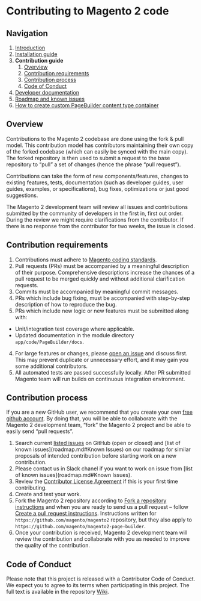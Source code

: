 # Contributing to Magento 2 code

## Navigation

1. [Introduction]
2. [Installation guide]
3. **Contribution guide**
    1. [Overview](#overview)
    1. [Contribution requirements](#contribution-requirements)
    1. [Contribution process](#contribution-process)
    1. [Code of Conduct](#code-of-conduct)
4. [Developer documentation]
5. [Roadmap and known issues]
6. [How to create custom PageBuilder content type container]

[Introduction]: README.md
[Contribution guide]: CONTRIBUTING.md
[Installation guide]: install.md
[Developer documentation]: developer-documentation.md
[Architecture overview]: architecture-overview.md
[BlueFoot to PageBuilder data migration]: bluefoot-data-migration.md
[Third-party content type migration]: new-content-type-example.md
[Iconography]: iconography.md
[Add image uploader to content type]: image-uploader.md
[Module integration]: module-integration.md
[Additional data configuration]: custom-configuration.md
[Content type configuration]: content-type-configuration.md
[How to add a new content type]: how-to-add-new-content-type.md
[Events]: events.md
[Bindings]: bindings.md
[Master format]: master-format.md
[Visual select]: visual-select.md
[Reuse product conditions in content types]: product-conditions.md
[Store component master format as widget directive]: widget-directive.md
[Use the block chooser UI component]: block-chooser-component.md
[Use the inline text editing component]: inline-editing-component.md
[Render a backend content type preview]: content-type-preview.md
[Custom Toolbar]: toolbar.md
[Full width page layouts]: full-width-page-layouts.md
[Add custom logic to content types]: add-custom-logic.md
[Roadmap and Known Issues]: roadmap.md
[How to create custom PageBuilder content type container]: how-to-create-custom-content-type-container.md

## Overview

Contributions to the Magento 2 codebase are done using the fork & pull model.
This contribution model has contributors maintaining their own copy of the forked codebase (which can easily be synced with the main copy). The forked repository is then used to submit a request to the base repository to “pull” a set of changes (hence the phrase “pull request”).

Contributions can take the form of new components/features, changes to existing features, tests, documentation (such as developer guides, user guides, examples, or specifications), bug fixes, optimizations or just good suggestions.

The Magento 2 development team will review all issues and contributions submitted by the community of developers in the first in, first out order. During the review we might require clarifications from the contributor. If there is no response from the contributor for two weeks, the issue is closed.


## Contribution requirements

1. Contributions must adhere to [Magento coding standards](http://devdocs.magento.com/guides/v2.0/coding-standards/bk-coding-standards.html).
2. Pull requests (PRs) must be accompanied by a meaningful description of their purpose. Comprehensive descriptions increase the chances of a pull request to be merged quickly and without additional clarification requests.
3. Commits must be accompanied by meaningful commit messages.
4. PRs which include bug fixing, must be accompanied with step-by-step description of how to reproduce the bug.
3. PRs which include new logic or new features must be submitted along with:
* Unit/integration test coverage where applicable.
* Updated documentation in the module directory `app/code/PageBuilder/docs`.
4. For large features or changes, please [open an issue](https://github.com/magento/magento2/issues) and discuss first. This may prevent duplicate or unnecessary effort, and it may gain you some additional contributors.
5. All automated tests are passed successfully locally. After PR submitted Magento team will run builds on continuous integration environment.

## Contribution process

If you are a new GitHub user, we recommend that you create your own [free github account](https://github.com/signup/free). By doing that, you will be able to collaborate with the Magento 2 development team, “fork” the Magento 2 project and be able to easily send “pull requests”.

1. Search current [listed issues](https://github.com/magento/magento2-page-builder/issues) on GitHub (open or closed) and [list of known issues](roadmap.md#Known Issues) on our roadmap for similar proposals of intended contribution before starting work on a new contribution.
2. Please contact us in Slack chanel if you want to work on issue from [list of known issues](roadmap.md#Known Issues).
2. Review the [Contributor License Agreement](https://magento.com/legaldocuments/mca) if this is your first time contributing.
3. Create and test your work.
4. Fork the Magento 2 repository according to [Fork a repository instructions](http://devdocs.magento.com/guides/v2.0/contributor-guide/contributing.html#fork) and when you are ready to send us a pull request – follow [Create a pull request instructions](http://devdocs.magento.com/guides/v2.0/contributor-guide/contributing.html#pull_request). Instructions written for `https://github.com/magento/magento2` repository, but they also apply to `https://github.com/magento/magento2-page-builder`.
5. Once your contribution is received, Magento 2 development team will review the contribution and collaborate with you as needed to improve the quality of the contribution.

## Code of Conduct

Please note that this project is released with a Contributor Code of Conduct. We expect you to agree to its terms when participating in this project.
The full text is available in the repository [Wiki](https://github.com/magento/magento2/wiki/Magento-Code-of-Conduct).

